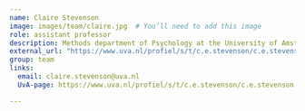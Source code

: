 ```yaml
---
name: Claire Stevenson
image: images/team/claire.jpg  # You’ll need to add this image
role: assistant professor
description: Methods department of Psychology at the University of Amsterdam
external_url: "https://www.uva.nl/profiel/s/t/c.e.stevenson/c.e.stevenson.html"
group: team
links:
  email: claire.stevenson@uva.nl
  UvA-page: https://www.uva.nl/profiel/s/t/c.e.stevenson/c.e.stevenson.html

---
```


